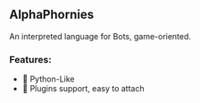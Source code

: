 ## AlphaPhornies
An interpreted language for Bots, game-oriented.

### Features:
- 🐍 Python-Like
- 🧩 Plugins support, easy to attach